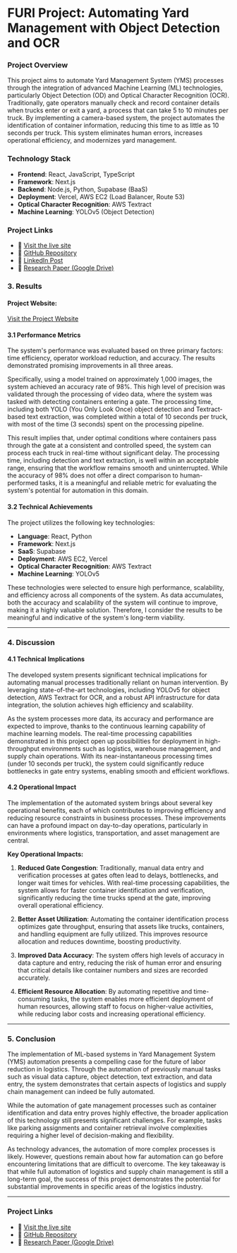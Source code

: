 # FURI Project: Automating Yard Management with Object Detection and OCR

### **Project Overview**

This project aims to automate Yard Management System (YMS) processes through the integration of advanced Machine Learning (ML) technologies, particularly Object Detection (OD) and Optical Character Recognition (OCR). Traditionally, gate operators manually check and record container details when trucks enter or exit a yard, a process that can take 5 to 10 minutes per truck. By implementing a camera-based system, the project automates the identification of container information, reducing this time to as little as 10 seconds per truck. This system eliminates human errors, increases operational efficiency, and modernizes yard management.

### **Technology Stack**

- **Frontend**: React, JavaScript, TypeScript
- **Framework**: Next.js
- **Backend**: Node.js, Python, Supabase (BaaS)
- **Deployment**: Vercel, AWS EC2 (Load Balancer, Route 53)
- **Optical Character Recognition**: AWS Textract
- **Machine Learning**: YOLOv5 (Object Detection)

### **Project Links**

- 🚀 [Visit the live site](https://asu-furi-project.vercel.app/)
- 🚀 [GitHub Repository](https://github.com/songjeongjun320/ASU_FURI_Project)
- 🚀 [LinkedIn Post](https://www.linkedin.com/posts/junsong0602_asu-ocr-project-poster-activity-7228136673174282240-VnH8?utm_source=share&utm_medium=member_desktop)
- 📄 [Research Paper (Google Drive)](https://drive.google.com/file/d/1EAijoLLQHSp7TzTMEZxA9vyoFSjiiZjM/view?usp=sharing)

### **3. Results**

#### **Project Website:**
[Visit the Project Website](https://asu-furi-project.vercel.app/)

#### **3.1 Performance Metrics**

The system's performance was evaluated based on three primary factors: time efficiency, operator workload reduction, and accuracy. The results demonstrated promising improvements in all three areas.

Specifically, using a model trained on approximately 1,000 images, the system achieved an accuracy rate of 98%. This high level of precision was validated through the processing of video data, where the system was tasked with detecting containers entering a gate. The processing time, including both YOLO (You Only Look Once) object detection and Textract-based text extraction, was completed within a total of 10 seconds per truck, with most of the time (3 seconds) spent on the processing pipeline.

This result implies that, under optimal conditions where containers pass through the gate at a consistent and controlled speed, the system can process each truck in real-time without significant delay. The processing time, including detection and text extraction, is well within an acceptable range, ensuring that the workflow remains smooth and uninterrupted. While the accuracy of 98% does not offer a direct comparison to human-performed tasks, it is a meaningful and reliable metric for evaluating the system's potential for automation in this domain.

#### **3.2 Technical Achievements**

The project utilizes the following key technologies:
- **Language**: React, Python
- **Framework**: Next.js
- **SaaS**: Supabase
- **Deployment**: AWS EC2, Vercel
- **Optical Character Recognition**: AWS Textract
- **Machine Learning**: YOLOv5

These technologies were selected to ensure high performance, scalability, and efficiency across all components of the system. As data accumulates, both the accuracy and scalability of the system will continue to improve, making it a highly valuable solution. Therefore, I consider the results to be meaningful and indicative of the system's long-term viability.

---

### **4. Discussion**

#### **4.1 Technical Implications**

The developed system presents significant technical implications for automating manual processes traditionally reliant on human intervention. By leveraging state-of-the-art technologies, including YOLOv5 for object detection, AWS Textract for OCR, and a robust API infrastructure for data integration, the solution achieves high efficiency and scalability.

As the system processes more data, its accuracy and performance are expected to improve, thanks to the continuous learning capability of machine learning models. The real-time processing capabilities demonstrated in this project open up possibilities for deployment in high-throughput environments such as logistics, warehouse management, and supply chain operations. With its near-instantaneous processing times (under 10 seconds per truck), the system could significantly reduce bottlenecks in gate entry systems, enabling smooth and efficient workflows.

#### **4.2 Operational Impact**

The implementation of the automated system brings about several key operational benefits, each of which contributes to improving efficiency and reducing resource constraints in business processes. These improvements can have a profound impact on day-to-day operations, particularly in environments where logistics, transportation, and asset management are central.

**Key Operational Impacts:**
1. **Reduced Gate Congestion**: Traditionally, manual data entry and verification processes at gates often lead to delays, bottlenecks, and longer wait times for vehicles. With real-time processing capabilities, the system allows for faster container identification and verification, significantly reducing the time trucks spend at the gate, improving overall operational efficiency.
   
2. **Better Asset Utilization**: Automating the container identification process optimizes gate throughput, ensuring that assets like trucks, containers, and handling equipment are fully utilized. This improves resource allocation and reduces downtime, boosting productivity.

3. **Improved Data Accuracy**: The system offers high levels of accuracy in data capture and entry, reducing the risk of human error and ensuring that critical details like container numbers and sizes are recorded accurately.

4. **Efficient Resource Allocation**: By automating repetitive and time-consuming tasks, the system enables more efficient deployment of human resources, allowing staff to focus on higher-value activities, while reducing labor costs and increasing operational efficiency.

---

### **5. Conclusion**

The implementation of ML-based systems in Yard Management System (YMS) automation presents a compelling case for the future of labor reduction in logistics. Through the automation of previously manual tasks such as visual data capture, object detection, text extraction, and data entry, the system demonstrates that certain aspects of logistics and supply chain management can indeed be fully automated.

While the automation of gate management processes such as container identification and data entry proves highly effective, the broader application of this technology still presents significant challenges. For example, tasks like parking assignments and container retrieval involve complexities requiring a higher level of decision-making and flexibility.

As technology advances, the automation of more complex processes is likely. However, questions remain about how far automation can go before encountering limitations that are difficult to overcome. The key takeaway is that while full automation of logistics and supply chain management is still a long-term goal, the success of this project demonstrates the potential for substantial improvements in specific areas of the logistics industry.

---

### **Project Links**

- 🚀 [Visit the live site](https://asu-furi-project.vercel.app/)
- 🚀 [GitHub Repository](https://github.com/songjeongjun320/ASU_FURI_Project)
- 📄 [Research Paper (Google Drive)](https://drive.google.com/file/d/1EAijoLLQHSp7TzTMEZxA9vyoFSjiiZjM/view?usp=sharing)

